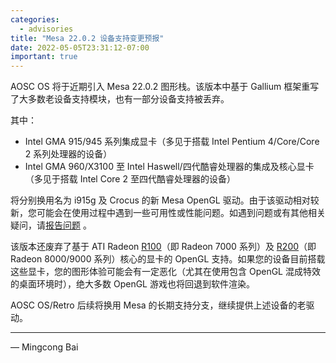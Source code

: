 ```yaml
---
categories:
  - advisories
title: "Mesa 22.0.2 设备支持变更预报"
date: 2022-05-05T23:31:12-07:00
important: true
---
```


AOSC OS 将于近期引入 Mesa 22.0.2 图形栈。该版本中基于 Gallium 框架重写了大多数老设备支持模块，也有一部分设备支持被丢弃。

其中：

- Intel GMA 915/945 系列集成显卡（多见于搭载 Intel Pentium 4/Core/Core 2 系列处理器的设备）
- Intel GMA 960/X3100 至 Intel Haswell/四代酷睿处理器的集成及核心显卡（多见于搭载 Intel Core 2 至四代酷睿处理器的设备）

将分别换用名为 i915g 及 Crocus 的新 Mesa OpenGL 驱动。由于该驱动相对较新，您可能会在使用过程中遇到一些可用性或性能问题。如遇到问题或有其他相关疑问，请[报告问题](https://github.com/AOSC-Dev/aosc-os-abbs/issues/new?assignees=&labels=&template=bug-report.yml) 。

该版本还废弃了基于 ATI Radeon [R100](https://en.wikipedia.org/wiki/Radeon_R100_series)（即 Radeon 7000 系列）及 [R200](https://en.wikipedia.org/wiki/Radeon_R200_series)（即 Radeon 8000/9000 系列）核心的显卡的 OpenGL 支持。如果您的设备目前搭载这些显卡，您的图形体验可能会有一定恶化（尤其在使用包含 OpenGL 混成特效的桌面环境时），绝大多数 OpenGL 游戏也将回退到软件渲染。

AOSC OS/Retro 后续将换用 Mesa 的长期支持分支，继续提供上述设备的老驱动。

---

— Mingcong Bai
